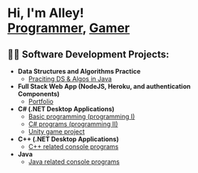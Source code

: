 <h1>Hi, I'm Alley! <br/><a href="https://github.com/joshmadakor1">Programmer</a>, <a href="https://www.linkedin.com/in/alleychaggar/">Gamer</a></h1>

<h2>👨‍💻 Software Development Projects:</h2>

- <b>Data Structures and Algorithms Practice</b>
  - [Praciting DS & Algos in Java](https://github.com/AlleyCH/DataStructureAndAl)
- <b>Full Stack Web App (NodeJS, Heroku, and authentication Components)</b>
  - [Portfolio](https://github.com/AlleyCH/Portfolio)
- <b>C# (.NET Desktop Applications)</b>
  - [Basic programming (programming I)](https://github.com/AlleyCH/ProgrammingI)
  - [C# programs (programming II)](https://github.com/AlleyCH/ProgrammingII)
  - [Unity game project](https://github.com/AlleyCH/Grimrage)
- <b>C++ (.NET Desktop Applications)</b>
  - [C++ related console programs](https://github.com/AlleyCH/CPPGameDev)
- <b>Java</b>
  - [Java related console programs](https://github.com/AlleyCH/JavaCourse228)


<!--
**AlleyCH** is a ✨ _special_ ✨ repository because its `README.md` (this file) appears on your GitHub profile.

Here are some ideas to get you started:

- 🔭 I’m currently working on ...
- 🌱 I’m currently learning ...
- 👯 I’m looking to collaborate on ...
- 🤔 I’m looking for help with ...
- 💬 Ask me about ...
- 📫 How to reach me: ...
- 😄 Pronouns: ...
- ⚡ Fun fact: ...
-->
